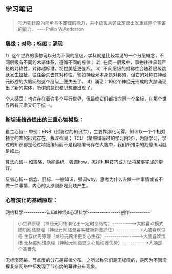 ## 学习笔记

> 将万物还原为简单基本定律的能力，并不蕴含从这些定律出发重建整个宇宙的能力。
----Philip W.Anderson

### 层级；对称；标度；涌现

1）这个世界的事物可以分为不同的层级，学科就是比较常见的一个分层概念，不同层级有不同的术语体系，遵循不同的规律；
2）在同一层级中，事物往往呈现严格的对称性，对称越标准，视觉美感更强烈。
3）不同层级的对称性会随着层级跳跃发生拉扯，往往会失去其对称性，譬如神经元本身是对称的，但它的对称在神经元形成的大脑网络这个层级上便失去了。
4）涌现：10亿个神经元形成的大脑涌现出了新的实体，所谓的意识和思想便出现了。

个人感受：也许存在着许多个平行世界，但最终它们都指向同一个坐标，在那个世界所有元素又归于统一。

### 斯坦诺维奇提出的三重心智模型：
自主心智--
举例：ENB（封装过的知识库），主要靠演化习得，知识以一个个相对独立的库的形式存在，根深蒂固；
TCLI（精细编码过的学习内容），内隐学习，学过的知识都是经过精细编码而不是粗糙编码存在大脑中，我们所推崇的刻意练习就是如此。

算法心智--
如策略，功能系统，强调how，怎样利用技巧或方法将某事完成的更好。

反省心智--
信念、目标、一般知识，强调why，思考为什么去做一件事情或者不做一件事情，内心的大原则都是此块产生。

### 心智演化的基础原理：
网络科学-----------认知&神经&心理科学----------------创作----------
  
> 小世界原理（神经元网络演化出一定时空结构）--------->大脑喜欢模式
> 随机网络原理（神经元网络更容易被新刺激抓住）---------->大脑喜欢惊奇
> 生存优先原理（神经元网络更关心生存）---------------->大脑喜欢情绪
> 无标度网络原理（神经元网络更关心启动者优势）---------->大脑是个吝啬鬼

无标度网络，节点度的分布是幂律分布。之所以称它们是无标度的，是因为不同规模复杂网络中都发现了节点度的幂律分布现象。
